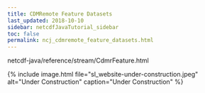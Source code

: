 ```yaml
---
title: CDMRemote Feature Datasets
last_updated: 2018-10-10
sidebar: netcdfJavaTutorial_sidebar
toc: false
permalink: ncj_cdmremote_feature_datasets.html
---
```


netcdf-java/reference/stream/CdmrFeature.html

{% include image.html file="sl_website-under-construction.jpeg" alt="Under Construction" caption="Under Construction" %}